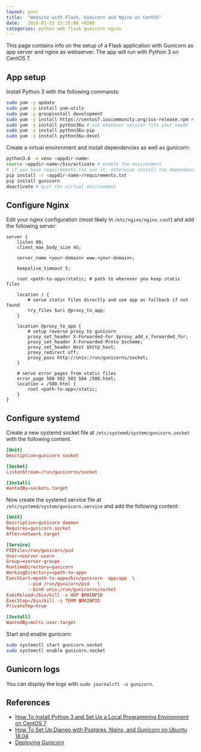 ```yaml
---
layout: post
title:  "Website with Flask, Gunicorn and Nginx on CentOS"
date:   2018-01-22 13:35:00 +0200
categories: python web flask gunicorn nginx
---
```


This page contains info on the setup of a Flask application with Gunicorn as app
server and nginx as webserver. The app will run with Python 3 on CentOS 7.

## App setup

Install Python 3 with the following commands:

```sh
sudo yum -y update
sudo yum -y install yum-utils
sudo yum -y groupinstall development
sudo yum -y install https://centos7.iuscommunity.org/ius-release.rpm # community repo
sudo yum -y install python36u # use whatever version fits your needs
sudo yum -y install python36u-pip
sudo yum -y install python36u-devel
```

Create a virtual environment and install dependencies as well as gunicorn:

```sh
python3.6 -m venv <appdir-name>
source <appdir-name>/bin/activate # enable the environment
# if you have requirements.txt use it, otherwise install the dependencies manually
pip install -r <appdir-name>/requirements.txt
pip install gunicorn
deactivate # quit the virtual environment
```

## Configure Nginx

Edit your nginx configuration (most likely in `/etc/nginx/nginx.conf`) and add
the following server:

```nginx
server {
    listen 80;
    client_max_body_size 4G;

    server_name <your-domain> www.<your-domain>;

    keepalive_timeout 5;

    root <path-to-app>/static; # path to wherever you keep static files

    location / {
        # serve static files directly and use app as fallback if not found
        try_files $uri @proxy_to_app;
    }

    location @proxy_to_app {
        # setup reverse proxy to gunicorn
        proxy_set_header X-Forwarded-For $proxy_add_x_forwarded_for;
        proxy_set_header X-Forwarded-Proto $scheme;
        proxy_set_header Host $http_host;
        proxy_redirect off;
        proxy_pass http://unix:/run/gunicorns/socket;
    }

    # serve error pages from static files
    error_page 500 502 503 504 /500.html;
    location = /500.html {
        root <path-to-app>/static;
    }
}
```

## Configure systemd

Create a new systemd socket file at `/etc/systemd/system/gunicorn.socket` with
the following content.

```conf
[Unit]
Desctiption=gunicorn socket

[Socket]
ListenStream=/run/gunicorns/socket

[Install]
WantedBy=sockets.target
```

Now create the systemd service file at `/etc/systemd/system/gunicorn.service`
and add the following content:

```conf
[Unit]
Description=gunicorn daemon
Requires=gunicorn.socket
After=network.target

[Service]
PIDFile=/run/gunicorn/pid
User=<server-user>
Group=<server-group>
RuntimeDirectory=gunicorn
WorkingDirectory=<path-to-app>
ExecStart=<path-to-app>/bin/gunicorn  app:app  \
        --pid /run/gunicorn/pid   \
        --bind unix:/run/gunicorns/socket
ExecReload=/bin/kill -s HUP $MAINPID
ExecStop=/bin/kill -s TERM $MAINPID
PrivateTmp=true

[Install]
WantedBy=multi-user.target
```

Start and enable gunicorn:

```sh
sudo systemctl start gunicorn.socket
sudo systemctl enable gunicorn.socket
```

## Gunicorn logs

You can display the logs with `sudo journalctl -u gunicorn`.

## References

- [How To Install Python 3 and Set Up a Local Programming Environment on CentOS 7](https://www.digitalocean.com/community/tutorials/how-to-install-python-3-and-set-up-a-local-programming-environment-on-centos-7)
- [How To Set Up Django with Postgres, Nginx, and Gunicorn on Ubuntu 18.04](https://www.digitalocean.com/community/tutorials/how-to-set-up-django-with-postgres-nginx-and-gunicorn-on-ubuntu-18-04)
- [Deploying Gunicorn](https://docs.gunicorn.org/en/stable/deploy.html)
